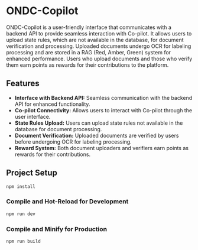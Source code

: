 # ONDC-Copilot

ONDC-Copilot is a user-friendly interface that communicates with a backend API to provide seamless interaction with Co-pilot. It allows users to upload state rules, which are not available in the database, for document verification and processing. Uploaded documents undergo OCR for labeling processing and are stored in a RAG (Red, Amber, Green) system for enhanced performance. Users who upload documents and those who verify them earn points as rewards for their contributions to the platform.

## Features

- **Interface with Backend API:** Seamless communication with the backend API for enhanced functionality.
- **Co-pilot Connectivity:** Allows users to interact with Co-pilot through the user interface.
- **State Rules Upload:** Users can upload state rules not available in the database for document processing.
- **Document Verification:** Uploaded documents are verified by users before undergoing OCR for labeling processing.
- **Reward System:** Both document uploaders and verifiers earn points as rewards for their contributions.


## Project Setup

```sh
npm install
```

### Compile and Hot-Reload for Development

```sh
npm run dev
```

### Compile and Minify for Production

```sh
npm run build
```




